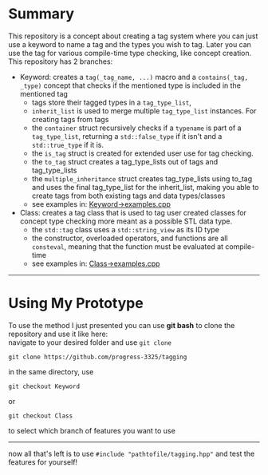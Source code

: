 # Summary

This repository is a concept about creating a tag system where you can just use a keyword to name a tag and the types you wish to tag. Later you can use the tag for various compile-time type checking, like concept creation.\
This repository has 2 branches:
* Keyword: creates a `tag(_tag_name, ...)` macro and a `contains(_tag, _type)` concept that checks if the mentioned type is included in the mentioned tag
  * tags store their tagged types in a `tag_type_list`,
  * `inherit_list` is used to merge multiple `tag_type_list` instances. For creating tags from tags
  * the `container` struct recursively checks if a `typename` is part of a `tag_type_list`, returning a `std::false_type` if it isn't and a `std::true_type` if it is.
  * the `is_tag` struct is created for extended user use for tag checking.
  * the `to_tag` struct creates a tag_type_lists out of tags and tag_type_lists
  * the `multiple_inheritance` struct creates tag_type_lists using to_tag and uses the final tag_type_list for the inherit_list, making you able to create tags from both existing tags and data types/classes
  * see examples in: [Keyword->examples.cpp](https://github.com/progress-3325/tagging/blob/Keyword/examples.cpp)
* Class: creates a tag class that is used to tag user created classes for concept type checking more meant as a possible STL data type.
  * the `std::tag` class uses a `std::string_view` as its ID type
  * the constructor, overloaded operators, and functions are all `consteval`, meaning that the function must be evaluated at compile-time
  * see examples in: [Class->examples.cpp](https://github.com/progress-3325/tagging/blob/Class/examples.cpp)

---
# Using My Prototype

To use the method I just presented you can use **git bash** to clone the repository and use it like here:\
navigate to your desired folder and use `git clone`
```
git clone https://github.com/progress-3325/tagging
```
in the same directory, use
```
git checkout Keyword
```
or
```
git checkout Class
```
to select which branch of features you want to use

---
now all that's left is to use `#include "pathtofile/tagging.hpp"` and test the features for yourself!
